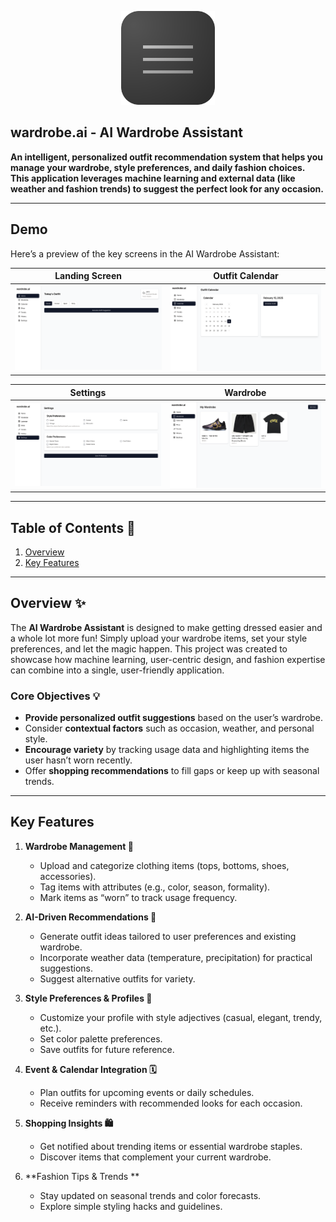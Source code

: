 <p align="center">
  <img src="icons/icon.png" alt="AI Wardrobe Assistant Logo" width="150"/>
</p>

## wardrobe.ai - AI Wardrobe Assistant

**An intelligent, personalized outfit recommendation system that helps you manage your wardrobe, style preferences, and daily fashion choices. This application leverages machine learning and external data (like weather and fashion trends) to suggest the perfect look for any occasion.**  

---

## Demo

Here’s a preview of the key screens in the AI Wardrobe Assistant:

| Landing Screen                                                 | Outfit Calendar                                                    |
|----------------------------------------------------------------|--------------------------------------------------------------------|
| ![Landing Screen](demo/Landing.png)                     | ![Outfit Calendar](demo/Outfit%20Calendar.png)              |

| Settings                                                       | Wardrobe                                                            |
|----------------------------------------------------------------|---------------------------------------------------------------------|
| ![Settings Screen](demo/Settings.png)                   | ![Wardrobe Screen](demo/Wardrobe.png)                        |



---

## Table of Contents 📌
1. [Overview](#overview)
2. [Key Features](#key-features)

---

## Overview ✨

The **AI Wardrobe Assistant** is designed to make getting dressed easier and a whole lot more fun! Simply upload your wardrobe items, set your style preferences, and let the magic happen. This project was created to showcase how machine learning, user-centric design, and fashion expertise can combine into a single, user-friendly application.

### Core Objectives 💡
- **Provide personalized outfit suggestions** based on the user’s wardrobe.
- Consider **contextual factors** such as occasion, weather, and personal style.
- **Encourage variety** by tracking usage data and highlighting items the user hasn’t worn recently.
- Offer **shopping recommendations** to fill gaps or keep up with seasonal trends.

---

## Key Features 

1. **Wardrobe Management 👕**  
   - Upload and categorize clothing items (tops, bottoms, shoes, accessories).  
   - Tag items with attributes (e.g., color, season, formality).  
   - Mark items as “worn” to track usage frequency.  

2. **AI-Driven Recommendations 🤖**  
   - Generate outfit ideas tailored to user preferences and existing wardrobe.  
   - Incorporate weather data (temperature, precipitation) for practical suggestions.  
   - Suggest alternative outfits for variety.  

3. **Style Preferences & Profiles 🧩**  
   - Customize your profile with style adjectives (casual, elegant, trendy, etc.).  
   - Set color palette preferences.  
   - Save outfits for future reference.  

4. **Event & Calendar Integration 🗓️**  
   - Plan outfits for upcoming events or daily schedules.  
   - Receive reminders with recommended looks for each occasion.  

5. **Shopping Insights 🛍️**  
   - Get notified about trending items or essential wardrobe staples.  
   - Discover items that complement your current wardrobe.  

6. **Fashion Tips & Trends **  
   - Stay updated on seasonal trends and color forecasts.  
   - Explore simple styling hacks and guidelines.  
